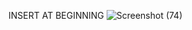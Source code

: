 INSERT AT BEGINNING
![Screenshot (74)](https://user-images.githubusercontent.com/59692344/118347531-bbac0480-b561-11eb-9d71-e8222aad07b6.png)

